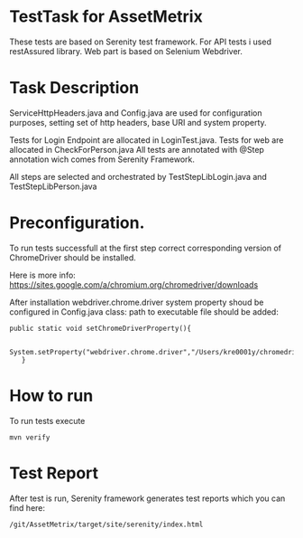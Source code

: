 # TestTask for AssetMetrix
These tests are based on Serenity test framework. For API tests i used restAssured library. Web part is based on Selenium Webdriver.


# Task Description
ServiceHttpHeaders.java and Config.java are used for configuration purposes, setting set of http headers, base URI and system property.


Tests for Login Endpoint are allocated in LoginTest.java. Tests for web are allocated in CheckForPerson.java
All tests are annotated with @Step annotation wich comes from Serenity Framework.

All steps are selected and orchestrated by TestStepLibLogin.java and TestStepLibPerson.java

# Preconfiguration.


To run tests successfull at the first step correct corresponding version of ChromeDriver should be installed.

Here is more info: https://sites.google.com/a/chromium.org/chromedriver/downloads

After installation webdriver.chrome.driver system property shoud be configured in Config.java class: path to executable file should be added:
 ```
 public static void setChromeDriverProperty(){

        System.setProperty("webdriver.chrome.driver","/Users/kre0001y/chromedriver/chromedriver");
    }
```




# How to run

To run tests execute
```
mvn verify
```

# Test Report
After test is run, Serenity framework generates test reports which you can find here:
```
/git/AssetMetrix/target/site/serenity/index.html
```
